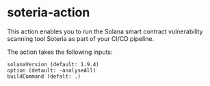 # soteria-action
This action enables you to run the Solana smart contract vulnerability scanning tool Soteria as part of your CI/CD pipeline.

The action takes the following inputs:
```
solanaVersion (default: 1.9.4)
option (detault: -analyseAll)
buildCommand (defalt: .)
```


